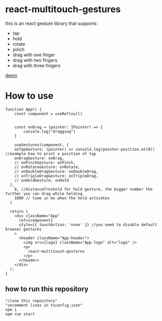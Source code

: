# react-multitouch-gestures

this is an react gesture library that supports:

- tap
- hold
- rotate
- pinch
- drag with one finger
- drag with two fingers
- drag with three fingers

[demo](https://codesandbox.io/s/late-cookies-mg0kvt)

# How to use

```
function App() {
    const component = useRef(null)


    const onDrag = (pointer: IPointer) => {
        console.log("dragging")
    }

    useGestures(component, {
    onTapGesture: (pointer) => console.log(pointer.position.at(0)) //example how to print x position of tap
    onDragGesture: onDrag,
    // onPinchGesture: onPinch,
    // onRotateGesture: onRotate,
    // onDoubleDragGesture: onDoubleDrag,
    // onTripleDragGesture: onTripleDrag,
    // onHoldGesture: onHold
  },
    8, //distanceTreshold for hold gesture, the bigger number the further you can drag while holding
    1000 // time in ms when the hold activates
  )

  return (
    <div className="App"
      ref={component}
      style={{ touchAction: 'none' }} //you need to disable default browser gestures
    >
      <header className="App-header">
        <img src={logo} className="App-logo" alt="logo" />
        <p>
          react-multitouch-gestures
        </p>
      </header>
    </div>
  );
}
```

## how to run this repository

```
"clone this repository"
"uncomment lines in tsconfig.json"
npm i
npm run start

```
